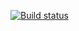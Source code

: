 [![Build status](https://ci.appveyor.com/api/projects/status/o85auwtirxro503h?svg=true)](https://ci.appveyor.com/project/DmitrievDA9733156/aqa-homework-2)